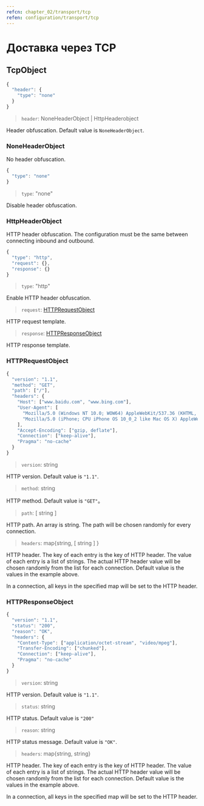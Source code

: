 ```yaml
---
refcn: chapter_02/transport/tcp
refen: configuration/transport/tcp
---
```

# Доставка через TCP

## TcpObject

```javascript
{
  "header": {
    "type": "none"
  }
}
```

> `header`: NoneHeaderObject | HttpHeaderobject

Header obfuscation. Default value is `NoneHeaderObject`.

### NoneHeaderObject

No header obfuscation.

```javascript
{
  "type": "none"
}
```

> `type`: "none"

Disable header obfuscation.

### HttpHeaderObject

HTTP header obfuscation. The configuration must be the same between connecting inbound and outbound.

```javascript
{
  "type": "http",
  "request": {},
  "response": {}
}
```

> `type`: "http"

Enable HTTP header obfuscation.

> `request`: [HTTPRequestObject](#httprequestobject)

HTTP request template.

> `response`: [HTTPResponseObject](#httpresponseobject)

HTTP response template.

### HTTPRequestObject

```javascript
{
  "version": "1.1",
  "method": "GET",
  "path": ["/"],
  "headers": {
    "Host": ["www.baidu.com", "www.bing.com"],
    "User-Agent": [
      "Mozilla/5.0 (Windows NT 10.0; WOW64) AppleWebKit/537.36 (KHTML, like Gecko) Chrome/53.0.2785.143 Safari/537.36",
      "Mozilla/5.0 (iPhone; CPU iPhone OS 10_0_2 like Mac OS X) AppleWebKit/601.1 (KHTML, like Gecko) CriOS/53.0.2785.109 Mobile/14A456 Safari/601.1.46"
    ],
    "Accept-Encoding": ["gzip, deflate"],
    "Connection": ["keep-alive"],
    "Pragma": "no-cache"
  }
}
```

> `version`: string

HTTP version. Default value is `"1.1"`.

> `method`: string

HTTP method. Default value is `"GET"`。

> `path`: \[ string \]

HTTP path. An array is string. The path will be chosen randomly for every connection.

> `headers`: map{string, \[ string \] }

HTTP header. The key of each entry is the key of HTTP header. The value of each entry is a list of strings. The actual HTTP header value will be chosen randomly from the list for each connection. Default value is the values in the example above.

In a connection, all keys in the specified map will be set to the HTTP header.

### HTTPResponseObject

```javascript
{
  "version": "1.1",
  "status": "200",
  "reason": "OK",
  "headers": {
    "Content-Type": ["application/octet-stream", "video/mpeg"],
    "Transfer-Encoding": ["chunked"],
    "Connection": ["keep-alive"],
    "Pragma": "no-cache"
  }
}
```

> `version`: string

HTTP version. Default value is `"1.1"`.

> `status`: string

HTTP status. Default value is `"200"`

> `reason`: string

HTTP status message. Default value is `"OK"`.

> `headers`: map{string, string}

HTTP header. The key of each entry is the key of HTTP header. The value of each entry is a list of strings. The actual HTTP header value will be chosen randomly from the list for each connection. Default value is the values in the example above.

In a connection, all keys in the specified map will be set to the HTTP header.